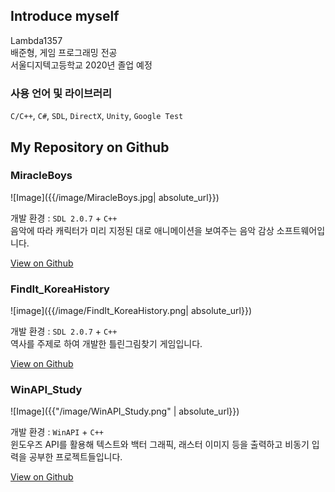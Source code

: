 ## Introduce myself
Lambda1357<br>
배준형, 게임 프로그래밍 전공 <br>
​서울디지텍고등학교 2020년 졸업 예정

### 사용 언어 및 라이브러리 <br>
`C/C++`, `C#`, `SDL`, `DirectX`, `Unity`, `Google Test`

## My Repository on Github
### MiracleBoys
![Image]({{/image/MiracleBoys.jpg| absolute_url}})

개발 환경 : `SDL 2.0.7` + `C++` <br>
음악에 따라 캐릭터가 미리 지정된 대로 애니메이션을 보여주는 음악 감상 소프트웨어입니다. 

[View on Github](https://github.com/Lambda1357/MiracleBoys)

### FindIt_KoreaHistory
![image]({{/image/FindIt_KoreaHistory.png| absolute_url}})

개발 환경 : `SDL 2.0.7` + `C++` <br>
역사를 주제로 하여 개발한 틀린그림찾기 게임입니다.

[View on Github](https://github.com/Lambda1357/FindIt_KoreaHistory)

### WinAPI_Study
![Image]({{"/image/WinAPI_Study.png" | absolute_url}})

개발 환경 : `WinAPI` + `C++` <br>
윈도우즈 API를 활용해 텍스트와 백터 그래픽, 래스터 이미지 등을 출력하고 비동기 입력을 공부한 프로젝트들입니다.

[View on Github](https://github.com/Lambda1357/WinAPI_Study)
